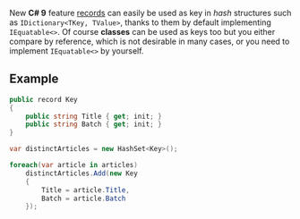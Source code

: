 New **C# 9** feature [records](https://docs.microsoft.com/dotnet/csharp/whats-new/tutorials/records) can easily be used as key in *hash* structures such as `IDictionary<TKey, TValue>`, thanks to them by default implementing `IEquatable<>`. Of course **classes** can be used as keys too but you either compare by reference, which is not desirable in many cases, or you need to implement `IEquatable<>` by yourself.

## Example

```csharp
public record Key 
{
    public string Title { get; init; }
    public string Batch { get; init; }
}

var distinctArticles = new HashSet<Key>();

foreach(var article in articles)
    distinctArticles.Add(new Key 
    { 
        Title = article.Title, 
        Batch = article.Batch  
    });
```
